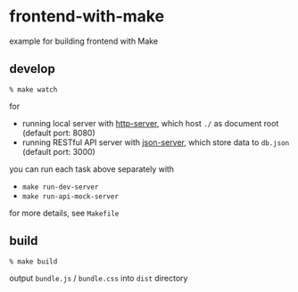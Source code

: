 # frontend-with-make

example for building frontend with Make


## develop

```
% make watch
```

for

* running local server with [http-server](https://github.com/indexzero/http-server), which host `./` as document root (default port: 8080)
* running RESTful API server with [json-server](https://github.com/typicode/json-server), which store data to `db.json` (default port: 3000)


you can run each task above separately with

* `make run-dev-server`
* `make run-api-mock-server`

for more details, see `Makefile`


## build

```
% make build
```

output `bundle.js` / `bundle.css` into `dist` directory
